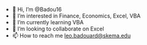 - 👋 Hi, I’m @Badou16
- 👀 I’m interested in Finance, Economics, Excel, VBA
- 🌱 I’m currently learning VBA
- 💞️ I’m looking to collaborate on Excel
- 📫 How to reach me leo.badouard@skema.edu

<!---
Badou16/Badou16 is a ✨ special ✨ repository because its `README.md` (this file) appears on your GitHub profile.
You can click the Preview link to take a look at your changes.
--->
